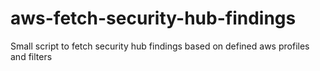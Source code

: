 # aws-fetch-security-hub-findings
Small script to fetch security hub findings based on defined aws profiles and filters

